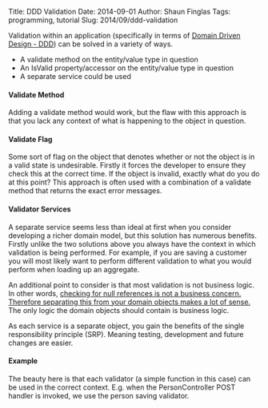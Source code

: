 Title: DDD Validation
Date: 2014-09-01
Author: Shaun Finglas
Tags: programming, tutorial
Slug: 2014/09/ddd-validation

Validation within an application (specifically in terms of [Domain
Driven Design - DDD](http://en.wikipedia.org/wiki/Domain-driven_design))
can be solved in a variety of ways.

-   A validate method on the entity/value type in question
-   An IsValid property/accessor on the entity/value type in question
-   A separate service could be used

#### Validate Method

Adding a validate method would work, but the flaw with this approach is
that you lack any context of what is happening to the object in
question.

#### Validate Flag

Some sort of flag on the object that denotes whether or not the object
is in a valid state is undesirable. Firstly it forces the developer to
ensure they check this at the correct time. If the object is invalid,
exactly what do you do at this point? This approach is often used with a
combination of a validate method that returns the exact error messages.

#### Validator Services

A separate service seems less than ideal at first when you consider
developing a richer domain model, but this solution has numerous
benefits. Firstly unlike the two solutions above you always have the
context in which validation is being performed. For example, if you are
saving a customer you will most likely want to perform different
validation to what you would perform when loading up an aggregate.

An additional point to consider is that most validation is not business
logic. In other words, [checking for null references is not a business
concern. Therefore separating this from your domain objects makes a lot
of
sense.](https://blog.shaunfinglas.co.uk/2016/01/application-validation-and-domain.html)
The only logic the domain objects should contain is business logic.

As each service is a separate object, you gain the benefits of the
single responsibility principle (SRP). Meaning testing, development and
future changes are easier.

#### Example

<script src="https://gist.github.com/Finglas/e522caca787c75cdea0f.js"></script>
The beauty here is that each validator (a simple function in this case)
can be used in the correct context. E.g. when the PersonController POST
handler is invoked, we use the person saving validator.